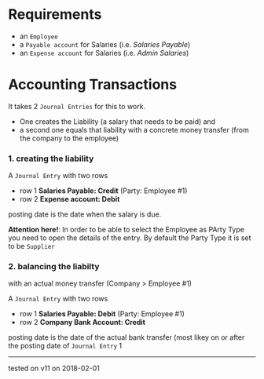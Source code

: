 # Requirements

- an `Employee`
- a `Payable account` for Salaries (i.e. _Salaries Payable_)
- an `Expense account` for Salaries (i.e. _Admin Salaries_)

# Accounting Transactions

It takes 2 `Journal Entries` for this to work. 
- One creates the Liability (a salary that needs to be paid) and 
- a second one equals that liability with a concrete money transfer (from the company to the employee) 

### 1. creating the liability

A `Journal Entry` with two rows

- row 1 __Salaries Payable: Credit__ (Party: Employee #1)
- row 2 __Expense account:  Debit__

posting date is the date when the salary is due.

**Attention here!**: In order to be able to select the Employee as PArty Type you need to open the details of the entry. By default the Party Type it is set to be `Supplier`

### 2. balancing the liabilty
with an actual money transfer (Company > Employee #1)

A `Journal Entry` with two rows

- row 1 __Salaries Payable: Debit__ (Party: Employee #1)
- row 2 __Company Bank Account:  Credit__

posting date is the date of the actual bank transfer (most likey on or after the posting date of `Journal Entry`  1

----

tested on v11 on 2018-02-01
